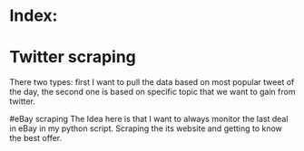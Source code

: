 # Index:

# Twitter scraping
There two types: first I want to pull the data based on most popular tweet of the day, the second one is based on specific topic that we want to gain from twitter.

#eBay scraping
The Idea here is that I want to always monitor the last deal in eBay in my python script. Scraping the its website and getting to know the best offer.
